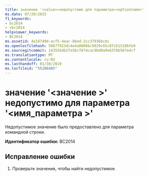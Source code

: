 ```yaml
---
title: значение '<value>«недопустимо для параметра»<optionname>'
ms.date: 07/20/2015
f1_keywords:
- bc2014
- vbc2014
helpviewer_keywords:
- BC2014
ms.assetid: 4a16749d-acf5-4eac-bbed-2cc37936bcdc
ms.openlocfilehash: 5067f923dc4e4a80066c9929c65c87cb1518bfe9
ms.sourcegitcommit: 14355b4b2fe5bcf874cac96d0a9e6376b567e4c7
ms.translationtype: MT
ms.contentlocale: ru-RU
ms.lasthandoff: 01/30/2019
ms.locfileid: "55286485"
---
```

# <a name="the-value-value-is-invalid-for-option-optionname"></a>значение '\<значение >' недопустимо для параметра '\<имя_параметра >'
Недопустимое значение было предоставлено для параметра командной строки.  
  
 **Идентификатор ошибки:** BC2014  
  
## <a name="to-correct-this-error"></a>Исправление ошибки  
  
1.  Проверьте значения, чтобы найти недопустимое.